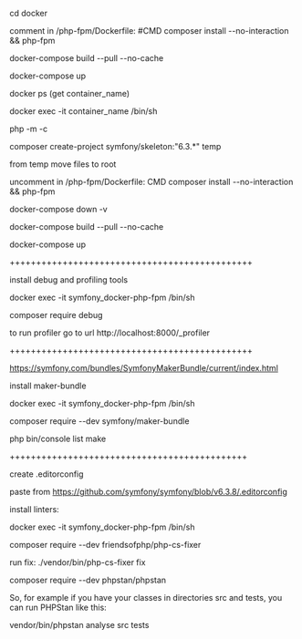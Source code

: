 cd docker

comment in /php-fpm/Dockerfile: #CMD composer install --no-interaction && php-fpm

docker-compose build --pull --no-cache

docker-compose up

docker ps (get container_name)

docker exec -it container_name /bin/sh

php -m -c

composer create-project symfony/skeleton:"6.3.*" temp

from temp move files to root

uncomment in /php-fpm/Dockerfile: CMD composer install --no-interaction && php-fpm

docker-compose down -v

docker-compose build --pull --no-cache

docker-compose up

++++++++++++++++++++++++++++++++++++++++++++++

install debug and profiling tools

docker exec -it symfony_docker-php-fpm /bin/sh

composer require debug

to run profiler go to url http://localhost:8000/_profiler

++++++++++++++++++++++++++++++++++++++++++++++

https://symfony.com/bundles/SymfonyMakerBundle/current/index.html

install maker-bundle

docker exec -it symfony_docker-php-fpm /bin/sh

composer require --dev symfony/maker-bundle

php bin/console list make

+++++++++++++++++++++++++++++++++++++++++++++

create .editorconfig

paste from https://github.com/symfony/symfony/blob/v6.3.8/.editorconfig

install linters:


docker exec -it symfony_docker-php-fpm /bin/sh

composer require --dev friendsofphp/php-cs-fixer

run fix: ./vendor/bin/php-cs-fixer fix


composer require --dev phpstan/phpstan

So, for example if you have your classes in directories src and tests, you can run PHPStan like this:

vendor/bin/phpstan analyse src tests

